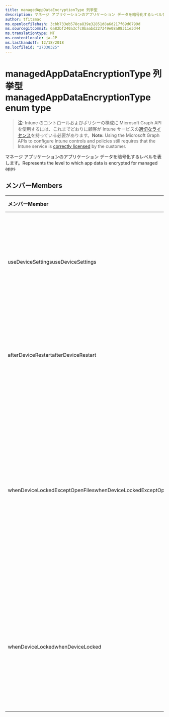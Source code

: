 ```yaml
---
title: managedAppDataEncryptionType 列挙型
description: マネージ アプリケーションのアプリケーション データを暗号化するレベルを表します。
author: tfitzmac
ms.openlocfilehash: 3cbb733eb578ca839e32851d8a6d217f69d6799d
ms.sourcegitcommit: 6a82bf240a3cfc0baabd227349e08a08311e3d44
ms.translationtype: MT
ms.contentlocale: ja-JP
ms.lasthandoff: 12/18/2018
ms.locfileid: "27330325"
---
```

# <a name="managedappdataencryptiontype-enum-type"></a><span data-ttu-id="89d2e-103">managedAppDataEncryptionType 列挙型</span><span class="sxs-lookup"><span data-stu-id="89d2e-103">managedAppDataEncryptionType enum type</span></span>

> <span data-ttu-id="89d2e-104">**注:** Intune のコントロールおよびポリシーの構成に Microsoft Graph API を使用するには、これまでどおりに顧客が Intune サービスの[適切なライセンス](https://go.microsoft.com/fwlink/?linkid=839381)を持っている必要があります。</span><span class="sxs-lookup"><span data-stu-id="89d2e-104">**Note:** Using the Microsoft Graph APIs to configure Intune controls and policies still requires that the Intune service is [correctly licensed](https://go.microsoft.com/fwlink/?linkid=839381) by the customer.</span></span>

<span data-ttu-id="89d2e-105">マネージ アプリケーションのアプリケーション データを暗号化するレベルを表します。</span><span class="sxs-lookup"><span data-stu-id="89d2e-105">Represents the level to which app data is encrypted for managed apps</span></span>
## <a name="members"></a><span data-ttu-id="89d2e-106">メンバー</span><span class="sxs-lookup"><span data-stu-id="89d2e-106">Members</span></span>
|<span data-ttu-id="89d2e-107">メンバー</span><span class="sxs-lookup"><span data-stu-id="89d2e-107">Member</span></span>|<span data-ttu-id="89d2e-108">値</span><span class="sxs-lookup"><span data-stu-id="89d2e-108">Value</span></span>|<span data-ttu-id="89d2e-109">説明</span><span class="sxs-lookup"><span data-stu-id="89d2e-109">Description</span></span>|
|:---|:---|:---|
|<span data-ttu-id="89d2e-110">useDeviceSettings</span><span class="sxs-lookup"><span data-stu-id="89d2e-110">useDeviceSettings</span></span>|<span data-ttu-id="89d2e-111">0</span><span class="sxs-lookup"><span data-stu-id="89d2e-111">0</span></span>|<span data-ttu-id="89d2e-112">デバイスの既定の設定に基づいて、アプリケーション データが暗号化されます。</span><span class="sxs-lookup"><span data-stu-id="89d2e-112">App data is encrypted based on the default settings on the device.</span></span>|
|<span data-ttu-id="89d2e-113">afterDeviceRestart</span><span class="sxs-lookup"><span data-stu-id="89d2e-113">afterDeviceRestart</span></span>|<span data-ttu-id="89d2e-114">1</span><span class="sxs-lookup"><span data-stu-id="89d2e-114">1</span></span>|<span data-ttu-id="89d2e-115">デバイスが再起動されると、アプリケーション データが暗号化されます。</span><span class="sxs-lookup"><span data-stu-id="89d2e-115">App data is encrypted when the device is restarted.</span></span>|
|<span data-ttu-id="89d2e-116">whenDeviceLockedExceptOpenFiles</span><span class="sxs-lookup"><span data-stu-id="89d2e-116">whenDeviceLockedExceptOpenFiles</span></span>|<span data-ttu-id="89d2e-117">2</span><span class="sxs-lookup"><span data-stu-id="89d2e-117">2</span></span>|<span data-ttu-id="89d2e-118">開かれているファイル内のデータを除いて、デバイスがロックされている場合、このポリシーに関連付けられているアプリケーションのデータは暗号化されて</span><span class="sxs-lookup"><span data-stu-id="89d2e-118">App data associated with this policy is encrypted when the device is locked, except data in files that are open</span></span>|
|<span data-ttu-id="89d2e-119">whenDeviceLocked</span><span class="sxs-lookup"><span data-stu-id="89d2e-119">whenDeviceLocked</span></span>|<span data-ttu-id="89d2e-120">3</span><span class="sxs-lookup"><span data-stu-id="89d2e-120">3</span></span>|<span data-ttu-id="89d2e-121">デバイスがロックされている場合、このポリシーに関連付けられているアプリケーション データが暗号化されて</span><span class="sxs-lookup"><span data-stu-id="89d2e-121">App data associated with this policy is encrypted when the device is locked</span></span>|




